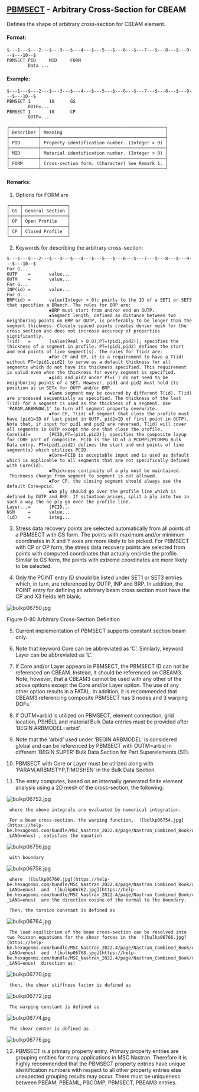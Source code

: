 ## [PBMSECT](https://help.hexagonmi.com/bundle/MSC_Nastran_2022.4/page/Nastran_Combined_Book/qrg/bulkp/TOC.PBMSECT.xhtml) - Arbitrary Cross-Section for CBEAM

Defines the shape of arbitrary cross-section for CBEAM element.

#### Format:

```nastran
$---1---$---2---$---3---$---4---$---5---$---6---$---7---$---8---$---9---$---10--$
PBMSECT PID     MID     FORM                                                    
        Data ...
```
#### Example:

```nastran
$---1---$---2---$---3---$---4---$---5---$---6---$---7---$---8---$---9---$---10--$
PBMSECT 1       10      GS                                                      
        OUTP=...        
PBMSECT 1       10      CP                                                      
        OUTP=...        
```
```text
┌───────────┬───────────────────────────────────────────────┐
│ Describer │ Meaning                                       │
├───────────┼───────────────────────────────────────────────┤
│ PID       │ Property identification number. (Integer > 0) │
├───────────┼───────────────────────────────────────────────┤
│ MID       │ Material identification number. (Integer > 0) │
├───────────┼───────────────────────────────────────────────┤
│ FORM      │ Cross-section form. (Character) See Remark 1. │
└───────────┴───────────────────────────────────────────────┘
```
#### Remarks:

1. Options for FORM are

```text
┌────┬─────────────────┐
│ GS │ General Section │
├────┼─────────────────┤
│ OP │ Open Profile    │
├────┼─────────────────┤
│ CP │ Closed Profile  │
└────┴─────────────────┘
```
2. Keywords for describing the arbitrary cross-section:

```nastran
$---1---$---2---$---3---$---4---$---5---$---6---$---7---$---8---$---9---$---10--$
For G...
OUTP    =       value...
OUTM    =       value...
For G...
INP(id) =       value...
For O...
BRP(id) =       value(Integer > 0); points to the ID of a SET1 or SET3 that specifies a BRanch. The rules for BRP are:
                ◾BRP must start from and/or end on OUTP.
                ◾Segment length, defined as distance between two neighboring points on BRP or OUTP, is preferably to be longer than the segment thickness. Closely spaced points creates denser mesh for the cross section and does not increase accuracy of properties significantly.
T(id)   =       [value(Real > 0.0),PT=(pid1,pid2)]; specifies the thickness of a segment in profile. PT=(pid1,pid2) defines the start and end points of line segment(s). The rules for T(id) are:
                ◾For CP and OP, it is a requirement to have a T(id) without PT=(pid1,pid2) to serve as a default thickness for all segments which do not have its thickness specified. This requirement is valid even when the thickness for every segment is specified.
                ◾pid1 and pid2 under PT=( ) do not need to be neighboring points of a SET. However, pid1 and pid2 must hold its position as in SETx for OUTP and/or BRP.
                ◾Same segment may be covered by different T(id). T(id) are processed sequentially as specified. The thickness of the last T(id) for a segment is used as the thickness of a segment. Use 'PARAM,ARBMNOW,1' to turn off segment property overwrite.
                ◾For CP, T(id) of segment that close the profile must have (pid1=ID of last point in OUTP, pid2=ID of first point in OUTP). Note that, if input for pid1 and pid2 are reversed, T(id) will cover all segments in OUTP except the one that close the profile.
Core(id)=       [PCID,PT=(pid1,pid2)]; specifies the composite layup for CORE part of composite. PCID is the ID of a PCOMPi/PCOMPG Bulk Data entry. PT=(pid1,pid2) defines the start and end points of line segment(s) which utilizes PCID.
                ◾Core=PCID is acceptable input and is used as default which is applicable to all segments that are not specifically defined with Core(id).
                ◾Thickness continuity of a ply must be maintained.  Thickness change from segment to segment is not allowed.
                ◾For CP, the closing segment should always use the default Core=pcid.
                ◾No ply should go over the profile line which is defined by OUTP and BRP. If situation arises, split a ply into two in such a way the no ply go over the profile line.
Layer...=       [PCID...
NSM     =       value...
(id)    =       integ...
```
3. Stress data recovery points are selected automatically from all points of a PBMSECT with GS form. The points with maximum and/or minimum coordinates in X and Y axes are more likely to be picked. For PBMSECT with CP or OP form, the stress data recovery points are selected from points with computed coordinates that actually encircle the profile. Similar to GS form, the points with extreme coordinates are more likely to be selected.

4. Only the POINT entry ID should be listed under SET1 or SET3 entries which, in turn, are referenced by OUTP, INP and BRP. In addition, the POINT entry for defining an arbitrary beam cross section must have the CP and X3 fields left blank.

![bulkp06750.jpg](https://help-be.hexagonmi.com/bundle/MSC_Nastran_2022.4/page/Nastran_Combined_Book/qrg/bulkp/../../../assets/bulkp06750.jpg?_LANG=enus)

Figure 0-80 Arbitrary Cross-Section Definition

5. Current implementation of PBMSECT supports constant section beam only.

6. Note that keyword Core can be abbreviated as ‘C’. Similarly, keyword Layer can be abbreviated as ‘L’.

7. If Core and/or Layer appears in PBMSECT, the PBMSECT ID can not be referenced on CBEAM. Instead, it should be referenced on CBEAM3. Note, however, that a CBEAM3 cannot be used with any other of the above options except the Core and/or Layer option. The use of any other option results in a FATAL. In addition, it is recommended that CBEAM3 referencing composite PBMSECT has 3 nodes and 3 warping DOFs.'

8. If OUTM=arbid is utilized on PBMSECT, element connection, grid location, PSHELL and material Bulk Data entries must be provided after ‘BEGIN ARBMODEL=arbid’.

9. Note that the ‘arbid’ used under ‘BEGIN ARBMODEL’ is considered global and can be referenced by PBMSECT with OUTM=arbid in different ‘BEGIN SUPER’ Bulk Data Section for Part Superelements (SE).

10. PBMSECT with Core or Layer must be utilized along with ‘PARAM,ARBMSTYP,TIMOSHEN’ in the Bulk Data Section.

11. The entry computes, based on an internally generated finite element analysis using a 2D mesh of the cross-section, the following:

![bulkp06752.jpg](https://help-be.hexagonmi.com/bundle/MSC_Nastran_2022.4/page/Nastran_Combined_Book/qrg/bulkp/../../../assets/bulkp06752.jpg?_LANG=enus)  

     where the above integrals are evaluated by numerical integration.

     For a beam cross-section, the warping function,  ![bulkp06754.jpg](https://help-be.hexagonmi.com/bundle/MSC_Nastran_2022.4/page/Nastran_Combined_Book/qrg/bulkp/../../../assets/bulkp06754.jpg?_LANG=enus) , satisfies the equation

![bulkp06756.jpg](https://help-be.hexagonmi.com/bundle/MSC_Nastran_2022.4/page/Nastran_Combined_Book/qrg/bulkp/../../../assets/bulkp06756.jpg?_LANG=enus)  

     with boundary

![bulkp06758.jpg](https://help-be.hexagonmi.com/bundle/MSC_Nastran_2022.4/page/Nastran_Combined_Book/qrg/bulkp/../../../assets/bulkp06758.jpg?_LANG=enus)  

     where  ![bulkp06760.jpg](https://help-be.hexagonmi.com/bundle/MSC_Nastran_2022.4/page/Nastran_Combined_Book/qrg/bulkp/../../../assets/bulkp06760.jpg?_LANG=enus)  and  ![bulkp06762.jpg](https://help-be.hexagonmi.com/bundle/MSC_Nastran_2022.4/page/Nastran_Combined_Book/qrg/bulkp/../../../assets/bulkp06762.jpg?_LANG=enus)  are the direction cosine of the normal to the boundary.

     Then, the torsion constant is defined as

![bulkp06764.jpg](https://help-be.hexagonmi.com/bundle/MSC_Nastran_2022.4/page/Nastran_Combined_Book/qrg/bulkp/../../../assets/bulkp06764.jpg?_LANG=enus)  

     The load equilibrium of the beam cross-section can be resolved into two Poisson equations for the shear forces in the  ![bulkp06766.jpg](https://help-be.hexagonmi.com/bundle/MSC_Nastran_2022.4/page/Nastran_Combined_Book/qrg/bulkp/../../../assets/bulkp06766.jpg?_LANG=enus)  and  ![bulkp06768.jpg](https://help-be.hexagonmi.com/bundle/MSC_Nastran_2022.4/page/Nastran_Combined_Book/qrg/bulkp/../../../assets/bulkp06768.jpg?_LANG=enus)  direction as:

![bulkp06770.jpg](https://help-be.hexagonmi.com/bundle/MSC_Nastran_2022.4/page/Nastran_Combined_Book/qrg/bulkp/../../../assets/bulkp06770.jpg?_LANG=enus)  

     then, the shear stiffness factor is defined as

![bulkp06772.jpg](https://help-be.hexagonmi.com/bundle/MSC_Nastran_2022.4/page/Nastran_Combined_Book/qrg/bulkp/../../../assets/bulkp06772.jpg?_LANG=enus)  

     The warping constant is defined as

![bulkp06774.jpg](https://help-be.hexagonmi.com/bundle/MSC_Nastran_2022.4/page/Nastran_Combined_Book/qrg/bulkp/../../../assets/bulkp06774.jpg?_LANG=enus)  

     The shear center is defined as

![bulkp06776.jpg](https://help-be.hexagonmi.com/bundle/MSC_Nastran_2022.4/page/Nastran_Combined_Book/qrg/bulkp/../../../assets/bulkp06776.jpg?_LANG=enus)  

12. PBMSECT is a primary property entry. Primary property entries are grouping entities for many applications in MSC Nastran. Therefore it is highly recommended that the PBMSECT property entries have unique identification numbers with respect to all other property entries else unexpected grouping results may occur. There must be uniqueness between PBEAM, PBEAML, PBCOMP, PBMSECT, PBEAM3 entries.

